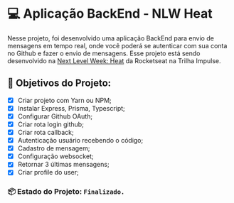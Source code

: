 # :computer: Aplicação BackEnd - NLW Heat

Nesse projeto, foi desenvolvido uma aplicação BackEnd para envio de mensagens em tempo real, onde você poderá se autenticar com sua conta no Github e fazer o envio de mensagens. Esse projeto está sendo desenvolvido na [Next Level Week: Heat](https://nextlevelweek.com/) da Rocketseat na Trilha Impulse.

## :scroll: Objetivos do Projeto:

- [x] Criar projeto com Yarn ou NPM;
- [x] Instalar Express, Prisma, Typescript;
- [x] Configurar Github OAuth;
- [x] Criar rota login github;
- [x] Criar rota callback;
- [x] Autenticação usuário recebendo o código;
- [x] Cadastro de mensagem;
- [x] Configuração websocket;
- [x] Retornar 3 últimas mensagens;
- [x] Criar profile do user;

### :package: **Estado do Projeto:** `Finalizado.`